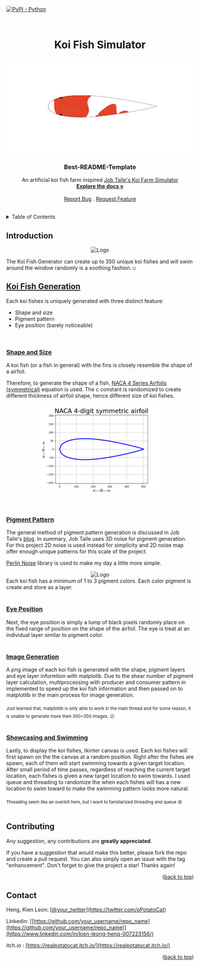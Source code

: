 [![PyPI - Python](https://img.shields.io/pypi/pyversions/iconsdk?logo=pypi)](https://pypi.org/project/iconsdk)
<a name="readme-top"></a>

<!-- PROJECT DETAIL -->
<br />
<div align="center">
  <h1 align="center">Koi Fish Simulator</h1>
  <a href="https://github.com/OnePotatoCat/Procedural_Generation_Practice">
    <img src="/assets/icon_koi.png" alt="Logo" width="512" height="256">
  </a>

  <h3 align="center">Best-README-Template</h3>

  <p align="center">
    An artificial koi fish farm inspired <a href="https://jobtalle.itch.io/koifarm"> Job Talle's Koi Farm Simulator </a>
    <br />
    <a href="https://github.com/OnePotatoCat/Procedural_Generation_Practice"><strong>Explore the docs »</strong></a>
    <br />
    <br />
    <a href="https://github.com/OnePotatoCat/Procedural_Generation_Practice/issues">Report Bug</a>
    .
    <a href="https://github.com/OnePotatoCat/Procedural_Generation_Practice/issues">Request Feature</a>
  </p>
</div>
<br />

<!-- TABLE OF CONTENTS -->
<details>
  <summary>Table of Contents</summary>
  <ol>
    <li><a href="#introduction">Introduction</a></li>
    <li>
      <a href="#koi_fish_generation">Koi Fish Generation</a>
      <ol>
        <li><a href="#shape_and_size">Shape and Size</a></li>
        <li><a href="#pigment_Pattern">Pigment Pattern</a></li>
        <li><a href="#eye_position">Eye Position</a></li>
        <li><a href="#image_generation">Image Generation</a></li>
        <li><a href="#showcasing_and_swimming">Showcasing and Swimming</a></li>
      </ol>
    </li>
    <li><a href="#contributing">Contributing</a></li>
    <li><a href="#contact">Contact</a></li>
  </ol>
</details>


<!-- INTRODUCTION -->
##  Introduction
<a name="introduction"></a>
<div align="center">
  <img src="/assets/koi_fishes.gif" alt="Logo" width="512" height="256">
</div>

The Koi Fish Generator can create up to 350 unique koi fishes and will swim around the window randomly is a soothing fashion.:relaxed:
<br />

<!--- Koi Fish Generation --->
## <ins>Koi Fish Generation</ins>
<a name="koi_fish_generation"></a>
Each koi fishes is uniquely generated with three distinct feature:
* Shape and size
* Pigment pattern
* Eye position (barely noticeable)
<br />

<!--- Shape and Size --->
### <ins>Shape and Size</ins> <a name="shape_and_size"></a>
A koi fish (or a fish in general) with the fins is closely resemble the shape of a airfoil.

Therefore, to generate the shape of a fish, [NACA 4 Series Airfoils (symmetrical)](https://www.fxsolver.com/browse/formulas/NACA+4+Series+Airfoils+%28symmetrical%29) equation is used. The c constant is randomized to create different thickness of airfoil shape, hence different size of koi fishes.

<div align="center">
  <img src="/assets/naca4_symmetric_test.png" alt="Logo" width="320" height="240">
</div>
<br />
<br />

<!--- Pigment Pattern --->
### <ins>Pigment Pattern</ins> <a name="pigment_Pattern"></a>
The general method of pigment pattern generation is discussed in Job Talle's [blog](https://jobtalle.com/digital_koi_breeding.html).
In summary, Job Talle uses 3D noise for pigment generation. For this project 2D noise is used instead for simplicity and 2D noise map offer enough unique patterns for this scale of the project.

[Perlin Noise](https://pypi.org/project/perlin-noise/) library is used to make my day a little more simple. 
<div align="center">
  <img src="/assets/perlin_noise.png)" alt="Logo" width="251" height="251">
</div>
Each koi fish has a minimum of 1 to 3 pigment colors. Each color pigment is create and store as a layer.

<br />
<br />

<!--- Eye Position --->
### <ins>Eye Position</ins> <a name="eye_position"></a>
Next, the eye position is simply a lump of black pixels randomly place on the fixed range of position on the shape of the airfoil. The eye is treat at an individual layer similar to pigment color.
<br />
<br />

<!--- Image Generation --->
### <ins>Image Generation</ins> <a name="image_generation"></a>
A png image of each koi fish is generated with the shape, pigment layers and eye layer informtion with matplolib.
Due to the shear number of pigment layer calculation, multiprocessing with producer and consumer pattern in implemented to speed up the koi fish information and then passed on to matplotlib in the main process for image generation.

<sub>Just learned that, matplotlib is only able to work in the main thread and for some reason, it is unable to generate more then 300~350 images. :confused:</sub>
<br />
<br />

<!--- Showcasing and Swimming --->
### <ins>Showcasing and Swimming</ins> <a name="showcasing_and_swimming"></a>
Lastly, to display the koi fishes, tkinter canvas is used. Each koi fishes will first spawn on the the canvas at a random position. Right after the fishes are spawn, each of them will start swimming towards a given target location. After small period of time passes, regardless of reaching the current target location, each fishes is given a new target location to swim towards. I used queue and threading to randomize the when each fishes will has a new location to swim toward to make the swimming pattern looks more natural. 

<sub>Threading seem like an overkill here, but I want to familiarized threading and queue :stuck_out_tongue_winking_eye:</sub>
<br />
<br />

<!-- Contributing -->
## Contributing

Any suggestion, any contributions are **greatly appreciated**.

If you have a suggestion that would make this better, please fork the repo and create a pull request. You can also simply open an issue with the tag "enhancement".
Don't forget to give the project a star! Thanks again!

<p align="right">(<a href="#readme-top">back to top</a>)</p>

<!-- Contact -->
## Contact

Heng, Kien Leon: [[@your_twitter](https://twitter.com/your_username)](https://twitter.com/oPotatoCat)

Linkedin: [[https://github.com/your_username/repo_name](https://github.com/your_username/repo_name)](https://www.linkedin.com/in/kien-leong-heng-007223156/)

itch.io : [https://realpotatocat.itch.io/](https://realpotatocat.itch.io/)

<p align="right">(<a href="#readme-top">back to top</a>)</p>

